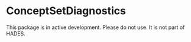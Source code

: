 # ConceptSetDiagnostics

This package is in active development. Please do not use. It is not part of HADES.
